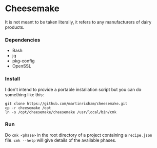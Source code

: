 # Cheesemake

It is not meant to be taken literally, it refers to any manufacturers of dairy products.

### Dependencies

* Bash
* jq
* pkg-config
* OpenSSL

### Install

I don't intend to provide a portable installation script but you can do something like this:

	git clone https://github.com/martinrixham/cheesemake.git
	cp -r cheesemake /opt
	ln -s /opt/cheesemake/cheesemake /usr/local/bin/cmk

### Run

Do `cmk <phase>` in the root directory of a project containing a `recipe.json` file. `cmk --help` will give details of the available phases.
